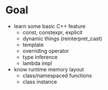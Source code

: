 <!--
{
  "title": "Learn C++ From Clang",
  "date": "2017-04-08T18:59:46+09:00",
  "category": "",
  "tags": ["c++", "clang", "llvm"],
  "draft": true
}
-->

# Goal

- learn some basic C++ feature
  - const, constexpr, explicit
  - dynamic things (reinterpret_cast)
  - template
  - overriding operator
  - type inference
  - lambda impl
- know runtime memory layout
  - class/namespaced functions
  - class instance

